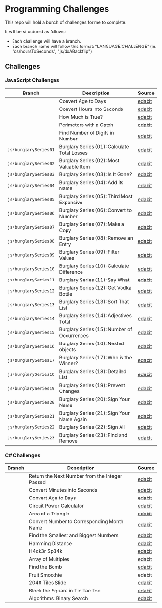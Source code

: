 # Programming Challenges

This repo will hold a bunch of challenges for me to complete.

It will be structured as follows:
- Each challenge will have a branch.
- Each branch name will follow this format: "LANGUAGE/CHALLENGE" (ie. "cs/hoursToSeconds", "js/doABackflip")

## Challenges

### JavaScript Challenges
| Branch 	| Description                                      	| Source                                                   	|
|--------	|--------------------------------------------------	|----------------------------------------------------------	|
|        	| Convert Age to Days	                            | [edabit](https://edabit.com/challenge/bL7hSc6Zh4zZJzGmw) 	|
|        	| Convert Hours into Seconds	                    | [edabit](https://edabit.com/challenge/6AnQqiEjkJdZrWhPS) 	|
|        	| How Much is True?	                                | [edabit](https://edabit.com/challenge/GLbuMfTtDWwDv2F73) 	|
|        	| Perimeters with a Catch	                        | [edabit](https://edabit.com/challenge/WEvqZTFcHeYzFn74c) 	|
|        	| Find Number of Digits in Number	                | [edabit](https://edabit.com/challenge/yFJzLfYghz7ZtsyAN) 	|
| `js/burglarySeries01`       	| Burglary Series (01): Calculate Total Losses	    | [edabit](https://edabit.com/challenge/pLNavsePxJ87t9Nak) 	|
| `js/burglarySeries02`       	| Burglary Series (02): Most Valuable Item	        | [edabit](https://edabit.com/challenge/yMEs8bXPyZenPEYLM) 	|
| `js/burglarySeries03`       	| Burglary Series (03): Is It Gone?         	    | [edabit](https://edabit.com/challenge/FBj5P49wwFzj2Jnfr) 	|
| `js/burglarySeries04`       	| Burglary Series (04): Add its Name	            | [edabit](https://edabit.com/challenge/9KEKJG5PZTFmG3Zau) 	|
| `js/burglarySeries05`       	| Burglary Series (05): Third Most Expensive	    | [edabit](https://edabit.com/challenge/3hDDMWvmMQ6pFqqmg) 	|
| `js/burglarySeries06`       	| Burglary Series (06): Convert to Number	        | [edabit](https://edabit.com/challenge/ttuBGpGu7w4Ec3spT) 	|
| `js/burglarySeries07`       	| Burglary Series (07): Make a Copy	                | [edabit](https://edabit.com/challenge/cEbhy9eWeNudEuxut) 	|
| `js/burglarySeries08`       	| Burglary Series (08): Remove an Entry	            | [edabit](https://edabit.com/challenge/y4K6Mi7XfaauvoT3u) 	|
| `js/burglarySeries09`       	| Burglary Series (09): Filter Values	            | [edabit](https://edabit.com/challenge/Cve45maGdj5XtQXgo) 	|
| `js/burglarySeries10`       	| Burglary Series (10): Calculate Difference	    | [edabit](https://edabit.com/challenge/8s2jy9hR2TAeQinKD) 	|
| `js/burglarySeries11`       	| Burglary Series (11): Say What    	            | [edabit](https://edabit.com/challenge/7hrjegxToTSF4zAoM) 	|
| `js/burglarySeries12`       	| Burglary Series (12): Get Vodka Bottle	        | [edabit](https://edabit.com/challenge/paMpZoEJ6gr4feMS3) 	|
| `js/burglarySeries13`       	| Burglary Series (13): Sort That List	            | [edabit](https://edabit.com/challenge/qrb9Xaapq9b8nstLe) 	|
| `js/burglarySeries14`       	| Burglary Series (14): Adjectives Total	        | [edabit](https://edabit.com/challenge/NkMTBCxMkt4meHpa4) 	|
| `js/burglarySeries15`       	| Burglary Series (15): Number of Occurrences	    | [edabit](https://edabit.com/challenge/Mwryyhy2e8Gk9yrCh) 	|
| `js/burglarySeries16`       	| Burglary Series (16): Nested objects      	    | [edabit](https://edabit.com/challenge/SvodRRbyv7g3LxZsK) 	|
| `js/burglarySeries17`       	| Burglary Series (17): Who is the Winner?	        | [edabit](https://edabit.com/challenge/Zou4ggX2D9w39wJrG) 	|
| `js/burglarySeries18`       	| Burglary Series (18): Detailed List	            | [edabit](https://edabit.com/challenge/u8SiTaBmMKCYAfK3J) 	|
| `js/burglarySeries19`       	| Burglary Series (19): Prevent Changes	            | [edabit](https://edabit.com/challenge/eQs2yCBnzRZ3dnRKd) 	|
| `js/burglarySeries20`       	| Burglary Series (20): Sign Your Name	            | [edabit](https://edabit.com/challenge/xRcgQHtfLbxomYb33) 	|
| `js/burglarySeries21`       	| Burglary Series (21): Sign Your Name Again	    | [edabit](https://edabit.com/challenge/H5rAoCQBjyB4woTPY) 	|
| `js/burglarySeries22`       	| Burglary Series (22): Sign All	                | [edabit](https://edabit.com/challenge/xrsiqZKrMoT2skt9i) 	|
| `js/burglarySeries23`       	| Burglary Series (23): Find and Remove	            | [edabit](https://edabit.com/challenge/MregZPPJWSxhXtrNB) 	|

### C# Challenges
| Branch 	| Description                                    	| Source                                                   	|
|--------	|------------------------------------------------	|----------------------------------------------------------	|
|        	| Return the Next Number from the Integer Passed 	| [edabit](https://edabit.com/challenge/RzkLShpDgDqG3c45H) 	|
|        	| Convert Minutes into Seconds                   	| [edabit](https://edabit.com/challenge/bizjGL4wyd8PwR4Ke) 	|
|        	| Convert Age to Days                            	| [edabit](https://edabit.com/challenge/nkkKguC5TgWnBiMLA) 	|
|        	| Circuit Power Calculator                       	| [edabit](https://edabit.com/challenge/L2fwjYi9YixY8kJfK) 	|
|        	| Area of a Triangle                             	| [edabit](https://edabit.com/challenge/aiaLK9Tg6qc8sLDjv) 	|
|        	| Convert Number to Corresponding Month Name     	| [edabit](https://edabit.com/challenge/uevxL5FNM77otyo9Z) 	|
|        	| Find the Smallest and Biggest Numbers          	| [edabit](https://edabit.com/challenge/kMWmiNJM4szSv7dLd) 	|
|        	| Hamming Distance                               	| [edabit](https://edabit.com/challenge/K49LXsoMmS6tXxP7R) 	|
|        	| H4ck3r Sp34k                                   	| [edabit](https://edabit.com/challenge/7nzfry4P3WrrL7t38) 	|
|        	| Array of Multiples                             	| [edabit](https://edabit.com/challenge/2QvnWexKoLfcJkSsc) 	|
|        	| Find the Bomb                                  	| [edabit](https://edabit.com/challenge/JYEufqRvkusjr5R58) 	|
|        	| Fruit Smoothie                                 	| [edabit](https://edabit.com/challenge/rYKtzcuCQ9FQ9t9pH) 	|
|        	| 2048 Tiles Slide                               	| [edabit](https://edabit.com/challenge/SjHcvrzHoBGyyotdh) 	|
|        	| Block the Square in Tic Tac Toe                	| [edabit](https://edabit.com/challenge/hhprbY7GaHPZM7quc) 	|
|        	| Algorithms: Binary Search                      	| [edabit](https://edabit.com/challenge/zHXnh6Eoej7NrHvFu) 	|
